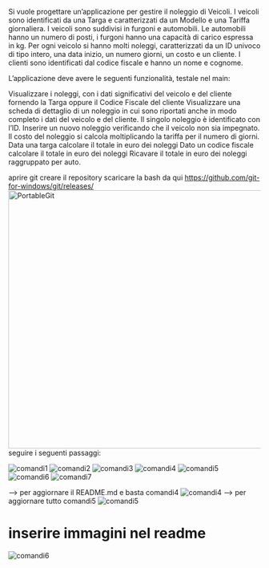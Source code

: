 Si vuole progettare un’applicazione per gestire il noleggio di Veicoli. I veicoli sono identificati da una Targa e caratterizzati da un Modello e una Tariffa giornaliera. I veicoli sono suddivisi in furgoni e automobili. Le automobili hanno un numero di posti, i furgoni hanno una capacità di carico espressa in kg.
Per ogni veicolo si hanno molti noleggi, caratterizzati da un ID univoco di tipo intero, una data inizio, un numero giorni, un costo e un cliente. I clienti sono identificati dal codice fiscale e hanno un nome e cognome.

L’applicazione deve avere le seguenti funzionalità, testale nel main:

Visualizzare i noleggi, con i dati significativi del veicolo e del cliente fornendo la Targa oppure il Codice Fiscale del cliente
Visualizzare una scheda di dettaglio di un noleggio in cui sono riportati anche in modo completo i dati del veicolo e del cliente. Il singolo noleggio è identificato con l’ID.
Inserire un nuovo noleggio verificando che il veicolo non sia impegnato. Il costo del noleggio si calcola moltiplicando la tariffa per il numero di giorni.
Data una targa calcolare il totale in euro dei noleggi
Dato un codice fiscale calcolare il totale in euro dei noleggi
Ricavare il totale in euro dei noleggi raggruppato per auto.

aprire git
creare il repository 
scaricare la bash da qui https://github.com/git-for-windows/git/releases/
<img width="515" alt="PortableGit" src="https://github.com/bertaiola05/Esercitazione/assets/129390397/b9acb452-9366-48da-b8bf-9696a7894d77">
seguire i seguenti passaggi:



![comandi1](https://github.com/bertaiola05/Esercitazione/assets/129390397/f9cbd269-4bd6-4424-bbef-2ee3c8dbf1b1)
![comandi2](https://github.com/bertaiola05/Esercitazione/assets/129390397/ba9db2da-9d92-4265-b296-538ce45a96c0)
![comandi3](https://github.com/bertaiola05/Esercitazione/assets/129390397/9b3e7857-67ca-45f4-b6c4-1cd292432508)
![comandi4](https://github.com/bertaiola05/Esercitazione/assets/129390397/1f6e4202-396d-41ba-9747-6ebb943a3472)
![comandi5](https://github.com/bertaiola05/Esercitazione/assets/129390397/49c3b7be-8108-4216-91a5-144846daa71b)
![comandi6](https://github.com/bertaiola05/Esercitazione/assets/129390397/3088188f-1ff6-4ef5-a5c7-b182c681c26c)
![comandi7](https://github.com/bertaiola05/Esercitazione/assets/129390397/085918cb-82f5-4f3e-bd96-1110fd9b1a26)

--> per aggiornare il README.md e basta comandi4
![comandi4](https://github.com/bertaiola05/Esercitazione/assets/129390397/258e372c-0240-4796-b843-444e0b39fc7b)
--> per aggiornare tutto comandi5
![comandi5](https://github.com/bertaiola05/Esercitazione/assets/129390397/8feb775b-fbdd-48ee-b7f5-0d354aa04140)
# inserire immagini nel readme
![comandi6](https://github.com/bertaiola05/Esercitazione/assets/129390397/f9ec582b-2176-4147-90af-cc8ba60800c3)
